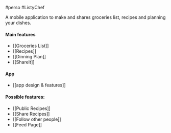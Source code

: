#perso
#ListyChef 

A mobile application to make and shares groceries list, recipes and planning your dishes.

#### Main features

- [[Groceries List]] 
- [[Recipes]]
- [[Dinning Plan]]
- [[ShareIt]]

#### App

* [[app design & features]]

#### Possible features:
- [[Public Recipes]]
- [[Share Recipes]]
- [[Follow other people]]
- [[Feed Page]]